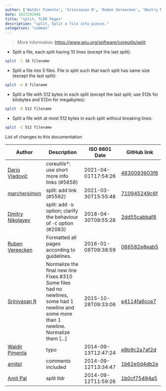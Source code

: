 ```yaml
---
author: ['Waldir Pimenta', 'Srinivasan R', 'Ruben Vereecken', 'Dmitry Nikolayev', 'Amit Pal', 'Dario Vladović', 'amitpl', 'marchersimon']
date: 1617292466
title: "split, TLDR Pages"
description: "split, Split a file into pieces."
categories: "common"
---
```

> More information: <https://www.gnu.org/software/coreutils/split>.

- Split a file, each split having 10 lines (except the last split):

```bash
split -l 10 filename
```

- Split a file into 5 files. File is split such that each split has same size (except the last split):

```bash
split -n 5 filename
```

- Split a file with 512 bytes in each split (except the last split; use 512k for kilobytes and 512m for megabytes):

```bash
split -b 512 filename
```

- Split a file with at most 512 bytes in each split without breaking lines:

```bash
split -C 512 filename
```
List of changes to this documentation


Author | Description | ISO 8601 Date | GitHub link
------|-----|-----|-----
[Dario Vladović](mailto:d.vladimyr@gmail.com) | coreutils*: use short more info links (#5658) | 2021-04-01T17:54:26 | [4830093903f6](https://github.com/tldr-pages/tldr/commit/4830093903f66ccf3ebbc2ecf477286e45edac59)
[marchersimon](mailto:50295997+marchersimon@users.noreply.github.com) | split: add link (#5592) | 2021-03-30T15:55:48 | [710945249c6f](https://github.com/tldr-pages/tldr/commit/710945249c6f08ec50463c69af9364547de17bc3)
[Dmitry Nikolayev](mailto:dsnikolaev@gmail.com) | split: add `-b` option; clarify the behaviour of `-C` option (#2083) | 2018-04-30T09:55:28 | [2dd55cabbaf8](https://github.com/tldr-pages/tldr/commit/2dd55cabbaf86867fd0c67ed16f5fd532fefc4fc)
[Ruben Vereecken](mailto:rubenvereecken@gmail.com) | Formatted all pages according to guidelines. | 2016-01-08T09:38:59 | [066582e8eab5](https://github.com/tldr-pages/tldr/commit/066582e8eab57bce9861cc8d379e158d61f1cc95)
[Srinivasan R](mailto:srinivasanr@gmail.com) | Normalize the final new line Fixes #310 Some files had no newlines, some had 1 newline and some more than 1 newline. Normalize them [...] | 2015-10-28T09:33:06 | [e4114fa6cce7](https://github.com/tldr-pages/tldr/commit/e4114fa6cce7339425809afef817b06e872d7ca7)
[Waldir Pimenta](mailto:waldyrious@gmail.com) | typo | 2014-09-13T12:47:24 | [e8b9c2a7af2d](https://github.com/tldr-pages/tldr/commit/e8b9c2a7af2da1e31f237e27c637299e792e990c)
[amitpl](mailto:amit5624@gmail.com) | comments included | 2014-09-12T13:34:47 | [1b62e0d4db2e](https://github.com/tldr-pages/tldr/commit/1b62e0d4db2ebe46cf5d9db5e5573d5af045196b)
[Amit Pal](mailto:amit.pal@jasperindia.com) | split tldr | 2014-09-12T11:59:26 | [1b0cf75494a5](https://github.com/tldr-pages/tldr/commit/1b0cf75494a5c331a06d447985c3b95de6fc67a6)

